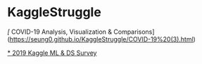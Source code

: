 # KaggleStruggle
*[* COVID-19 Analysis, Visualization & Comparisons] (https://seung0.github.io/KaggleStruggle/COVID-19%20(3).html)


[* 2019 Kaggle ML & DS Survey](https://github.com/seung0/KaggleStruggle/blob/master/2019%20Kaggle%20ML%20%24%20DS%20Survey.html)
